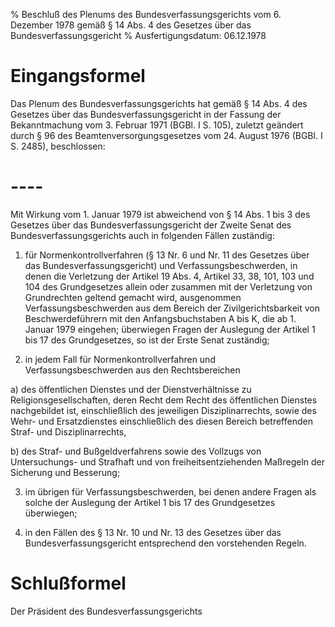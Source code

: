 % Beschluß des Plenums des Bundesverfassungsgerichts vom 6. Dezember 1978 gemäß § 14 Abs. 4 des Gesetzes über das Bundesverfassungsgericht
% Ausfertigungsdatum: 06.12.1978
 
# Eingangsformel

Das Plenum des Bundesverfassungsgerichts hat gemäß § 14 Abs. 4 des Gesetzes über das Bundesverfassungsgericht in der Fassung der Bekanntmachung vom 3. Februar 1971 (BGBl. I S. 105), zuletzt geändert durch § 96 des Beamtenversorgungsgesetzes vom 24. August 1976 (BGBl. I S. 2485), beschlossen:

# ----

Mit Wirkung vom 1. Januar 1979 ist abweichend von § 14 Abs. 1 bis 3 des Gesetzes über das Bundesverfassungsgericht der Zweite Senat des Bundesverfassungsgerichts auch in folgenden Fällen zuständig:

1. für Normenkontrollverfahren (§ 13 Nr. 6 und Nr. 11 des Gesetzes über das Bundesverfassungsgericht) und Verfassungsbeschwerden, in denen die Verletzung der Artikel 19 Abs. 4, Artikel 33, 38, 101, 103 und 104 des Grundgesetzes allein oder zusammen mit der Verletzung von Grundrechten geltend gemacht wird, ausgenommen Verfassungsbeschwerden aus dem Bereich der Zivilgerichtsbarkeit von Beschwerdeführern mit den Anfangsbuchstaben A bis K, die ab 1. Januar 1979 eingehen; überwiegen Fragen der Auslegung der Artikel 1 bis 17 des Grundgesetzes, so ist der Erste Senat zuständig;

2. in jedem Fall für Normenkontrollverfahren und Verfassungsbeschwerden aus den Rechtsbereichen

a) des öffentlichen Dienstes und der Dienstverhältnisse zu Religionsgesellschaften, deren Recht dem Recht des öffentlichen Dienstes nachgebildet ist, einschließlich des jeweiligen Disziplinarrechts, sowie des Wehr- und Ersatzdienstes einschließlich des diesen Bereich betreffenden Straf- und Disziplinarrechts,

b) des Straf- und Bußgeldverfahrens sowie des Vollzugs von Untersuchungs- und Strafhaft und von freiheitsentziehenden Maßregeln der Sicherung und Besserung;

3. im übrigen für Verfassungsbeschwerden, bei denen andere Fragen als solche der Auslegung der Artikel 1 bis 17 des Grundgesetzes überwiegen;

4. in den Fällen des § 13 Nr. 10 und Nr. 13 des Gesetzes über das Bundesverfassungsgericht entsprechend den vorstehenden Regeln.

# Schlußformel

Der Präsident des Bundesverfassungsgerichts
